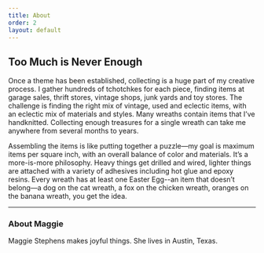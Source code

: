 ```yaml
---
title: About
order: 2
layout: default
---
```


## Too Much is Never Enough
Once a theme has been established, collecting is a huge part of my creative process. I gather hundreds of tchotchkes for each piece, finding items at garage sales, thrift stores, vintage shops, junk yards and toy stores. The challenge is finding the right mix of vintage, used and eclectic items, with an eclectic mix of materials and styles. Many wreaths contain items that I’ve handknitted. Collecting enough treasures for a single wreath can take me anywhere from several months to years.

Assembling the items is like putting together a puzzle—my goal is maximum items per square inch, with an overall balance of color and materials. It’s a more-is-more philosophy. Heavy things get drilled and wired, lighter things are attached with a variety of adhesives including hot glue and epoxy resins. Every wreath has at least one Easter Egg--an item that doesn’t belong—a dog on the cat wreath, a fox on the chicken wreath, oranges on the banana wreath, you get the idea.

---

### About Maggie

Maggie Stephens makes joyful things. She lives in Austin, Texas. 

